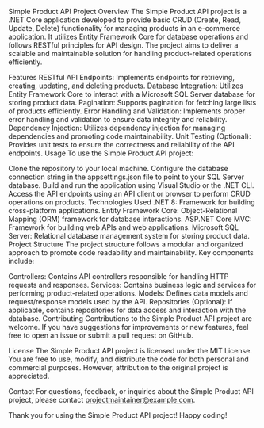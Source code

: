 Simple Product API Project
Overview
The Simple Product API project is a .NET Core application developed to provide basic CRUD (Create, Read, Update, Delete) functionality for managing products in an e-commerce application. It utilizes Entity Framework Core for database operations and follows RESTful principles for API design. The project aims to deliver a scalable and maintainable solution for handling product-related operations efficiently.

Features
RESTful API Endpoints: Implements endpoints for retrieving, creating, updating, and deleting products.
Database Integration: Utilizes Entity Framework Core to interact with a Microsoft SQL Server database for storing product data.
Pagination: Supports pagination for fetching large lists of products efficiently.
Error Handling and Validation: Implements proper error handling and validation to ensure data integrity and reliability.
Dependency Injection: Utilizes dependency injection for managing dependencies and promoting code maintainability.
Unit Testing (Optional): Provides unit tests to ensure the correctness and reliability of the API endpoints.
Usage
To use the Simple Product API project:

Clone the repository to your local machine.
Configure the database connection string in the appsettings.json file to point to your SQL Server database.
Build and run the application using Visual Studio or the .NET CLI.
Access the API endpoints using an API client or browser to perform CRUD operations on products.
Technologies Used
.NET 8: Framework for building cross-platform applications.
Entity Framework Core: Object-Relational Mapping (ORM) framework for database interactions.
ASP.NET Core MVC: Framework for building web APIs and web applications.
Microsoft SQL Server: Relational database management system for storing product data.
Project Structure
The project structure follows a modular and organized approach to promote code readability and maintainability. Key components include:

Controllers: Contains API controllers responsible for handling HTTP requests and responses.
Services: Contains business logic and services for performing product-related operations.
Models: Defines data models and request/response models used by the API.
Repositories (Optional): If applicable, contains repositories for data access and interaction with the database.
Contributing
Contributions to the Simple Product API project are welcome. If you have suggestions for improvements or new features, feel free to open an issue or submit a pull request on GitHub.

License
The Simple Product API project is licensed under the MIT License. You are free to use, modify, and distribute the code for both personal and commercial purposes. However, attribution to the original project is appreciated.

Contact
For questions, feedback, or inquiries about the Simple Product API project, please contact projectmaintainer@example.com.

Thank you for using the Simple Product API project! Happy coding!
